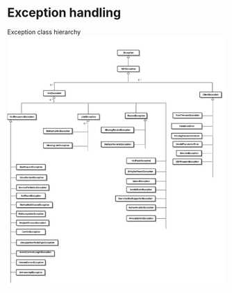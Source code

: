 Exception handling
==================

Exception class hierarchy![Exception Class Hierarchy.jpg](Exception%20Class%20Hierarchy.jpg)

